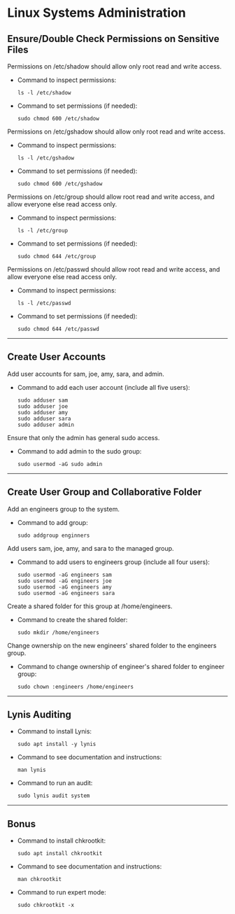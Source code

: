 # Linux Systems Administration

## Ensure/Double Check Permissions on Sensitive Files
Permissions on /etc/shadow should allow only root read and write access.
* Command to inspect permissions: 
    ```
    ls -l /etc/shadow
    ```
* Command to set permissions (if needed): 
    ```
    sudo chmod 600 /etc/shadow
    ```

Permissions on /etc/gshadow should allow only root read and write access.
* Command to inspect permissions: 
    ```
    ls -l /etc/gshadow
    ```
* Command to set permissions (if needed): 
    ```
    sudo chmod 600 /etc/gshadow
    ```

Permissions on /etc/group should allow root read and write access, and allow everyone else read access only.
* Command to inspect permissions: 
    ```
    ls -l /etc/group
    ```
* Command to set permissions (if needed): 
    ```
    sudo chmod 644 /etc/group
    ```

Permissions on /etc/passwd should allow root read and write access, and allow everyone else read access only.
* Command to inspect permissions: 
    ```
    ls -l /etc/passwd
    ```
* Command to set permissions (if needed): 
    ```
    sudo chmod 644 /etc/passwd
    ```
***
## Create User Accounts
Add user accounts for sam, joe, amy, sara, and admin.
* Command to add each user account (include all five users):
    ```
    sudo adduser sam
    sudo adduser joe
    sudo adduser amy
    sudo adduser sara
    sudo adduser admin
    ```

Ensure that only the admin has general sudo access.
* Command to add admin to the sudo group: 
    ```
    sudo usermod -aG sudo admin
    ```
***
## Create User Group and Collaborative Folder
Add an engineers group to the system.
* Command to add group: 
    ```
    sudo addgroup enginners
    ```

Add users sam, joe, amy, and sara to the managed group.
* Command to add users to engineers group (include all four users):
    ```
    sudo usermod -aG engineers sam
    sudo usermod -aG engineers joe
    sudo usermod -aG engineers amy
    sudo usermod -aG engineers sara
    ```

Create a shared folder for this group at /home/engineers.
* Command to create the shared folder: 
    ```
    sudo mkdir /home/engineers
    ```

Change ownership on the new engineers' shared folder to the engineers group.
* Command to change ownership of engineer's shared folder to engineer group: 
    ```
    sudo chown :engineers /home/engineers
    ```
***
## Lynis Auditing
* Command to install Lynis: 
    ```
    sudo apt install -y lynis
    ```
* Command to see documentation and instructions: 
    ```
    man lynis
    ```
* Command to run an audit: 
    ```
    sudo lynis audit system
    ```
 
 ***
## Bonus
* Command to install chkrootkit: 
    ```
    sudo apt install chkrootkit
    ```
* Command to see documentation and instructions: 
    ```
    man chkrootkit
    ```
* Command to run expert mode: 
    ```
    sudo chkrootkit -x
    ``` 
 

